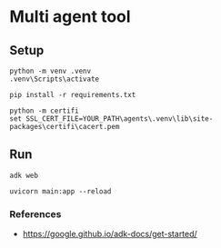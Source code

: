 # Multi agent tool

## Setup
```
python -m venv .venv
.venv\Scripts\activate

pip install -r requirements.txt

python -m certifi
set SSL_CERT_FILE=YOUR_PATH\agents\.venv\lib\site-packages\certifi\cacert.pem
```

## Run
```
adk web

uvicorn main:app --reload
```


### References
- https://google.github.io/adk-docs/get-started/
